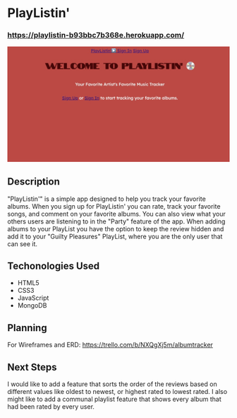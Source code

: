 # PlayListin'

### https://playlistin-b93bbc7b368e.herokuapp.com/

![playlistin website screenshot](./albumtracker2.jpg)

## Description
"PlayListin'" is a simple app designed to help you track your favorite albums. When you sign up for PlayListin' you can rate, track your favorite songs, and comment on your favorite albums. You can also view what your others users are listening to in the "Party" feature of the app. When adding albums to your PlayList you have the option to keep the review hidden and add it to your "Guilty Pleasures" PlayList, where you are the only user that can see it.


## Techonologies Used
- HTML5
- CSS3
- JavaScript
- MongoDB

## Planning
For Wireframes and ERD:
https://trello.com/b/NXQgXj5m/albumtracker

## Next Steps
I would like to add a feature that sorts the order of the reviews based on different values like oldest to newest, or highest rated to lowest rated. I also might like to add a communal playlist feature that shows every album that had been rated by every user. 


